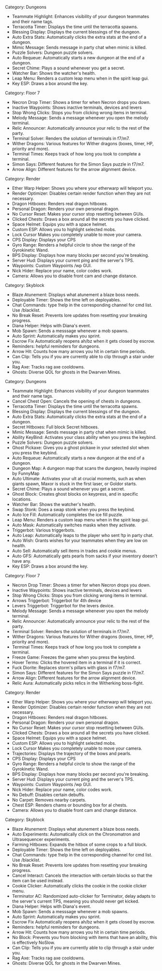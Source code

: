 Category: Dungeons
- Teammate Highlight: Enhances visibility of your dungeon teammates and their name tags.
- Terracotta Timer: Displays the time until the terracotta spawns.
- Blessing Display: Displays the current blessings of the dungeon.
- Auto Extra Stats: Automatically clicks the extra stats at the end of a dungeon.
- Mimic Message: Sends message in party chat when mimic is killed.
- Puzzle Solvers: Dungeon puzzle solvers.
- Auto Requeue: Automatically starts a new dungeon at the end of a dungeon.
- Secret Chime: Plays a sound whenever you get a secret.
- Watcher Bar: Shows the watcher's health.
- Leap Menu: Renders a custom leap menu when in the spirit leap gui.
- Key ESP: Draws a box around the key.

Category: Floor 7
- Necron Drop Timer: Shows a timer for when Necron drops you down.
- Inactive Waypoints: Shows inactive terminals, devices and levers
- Stop Wrong Clicks: Stops you from clicking wrong items in terminal.
- Melody Message: Sends a message whenever you open the melody terminal.
- Relic Announcer: Automatically announce your relic to the rest of the party.
- Terminal Solver: Renders the solution of terminals in f7/m7.
- Wither Dragons: Various features for Wither dragons (boxes, timer, HP, priority and more).
- Terminal Times: Keeps track of how long you took to complete a terminal.
- Simon Says: Different features for the Simon Says puzzle in f7/m7.
- Arrow Align: Different features for the arrow alignment device.

Category: Render
- Ether Warp Helper: Shows you where your etherwarp will teleport you.
- Render Optimizer: Disables certain render function when they are not necessary.
- Dragon Hitboxes: Renders real dragon hitboxes.
- Personal Dragon: Renders your own personal dragon.
- No Cursor Reset: Makes your cursor stop resetting between GUIs.
- Clicked Chests: Draws a box around all the secrets you have clicked.
- Space Helmet: Equips you with a space helmet.
- Custom ESP: Allows you to highlight selected mobs.
- Lock Cursor Makes you completely unable to move your camera.
- CPS Display: Displays your CPS
- Gyro Range: Renders a helpful circle to show the range of the Gyrokinetic Wand.
- BPS Display: Displays how many blocks per second you're breaking.
- Server Hud: Displays your current ping and the server's TPS.
- Waypoints: Custom Waypoints /wp GUI.
- Nick Hider: Replace your name, color codes work.
- Camera: Allows you to disable front cam and change distance.

Category: Skyblock
- Blaze Atunement: Displays what atunement a blaze boss needs.
- Deployable Timer: Shows the time left on deployables.
- Chat Commands: type !help in the corresponding channel for cmd list. Use /blacklist.
- No Break Reset: Prevents lore updates from resetting your breaking progress.
- Diana Helper: Helps with Diana's event.
- Mob Spawn: Sends a messsage whenever a mob spawns.
- Auto Sprint: Automatically makes you sprint.
- Escrow Fix Automatically reopens ah/bz when it gets closed by escrow.
- Reminders: helpful reminders for dungeons.
- Arrow Hit: Counts how many arrows you hit in certain time periods.
- Can Clip: Tells you if you are currently able to clip through a stair under you.
- Rag Axe: Tracks rag axe cooldowns.
- Ghosts: Diverse QOL for ghosts in the Dwarven Mines.

Category: Dungeons
- Teammate Highlight: Enhances visibility of your dungeon teammates and their name tags.
- Cancel Chest Open: Cancels the opening of chests in dungeons.
- Terracotta Timer: Displays the time until the terracotta spawns.
- Blessing Display: Displays the current blessings of the dungeon.
- Auto Extra Stats: Automatically clicks the extra stats at the end of a dungeon.
- Secret Hitboxes: Full block Secret hitboxes.
- Mimic Message: Sends message in party chat when mimic is killed.
- Ability KeyBind: Activates your class ability when you press the keybind.
- Puzzle Solvers: Dungeon puzzle solvers.
- Ghost Pickaxe: Gives you a ghost pickaxe in your selected slot when you press the keybind.
- Auto Requeue: Automatically starts a new dungeon at the end of a dungeon.
- Dungeon Map: A dungeon map that scans the dungeon, heavily inspired by FunnyMap
- Auto Ultimate: Activates your ult at crucial moments, such as when giants spawn, Maxor is stuck in the first laser, or Goldor starts.
- Secret Chime: Plays a sound whenever you get a secret.
- Ghost Block: Creates ghost blocks on keypress, and in specific locations.
- Watcher Bar: Shows the watcher's health.
- Swap Stonk: Does a swap stonk when you press the keybind.
- Auto Ice Fill: Automatically completes the ice fill puzzle.
- Leap Menu: Renders a custom leap menu when in the spirit leap gui.
- Auto Mask: Automatically switches masks when they activate.
- Triggerbot: Various triggerbots.
- Auto Leap: Automatically leaps to the player who sent !tp in party chat.
- Auto Wish: Grants wishes for your teammates when they are low on health.
- Auto Sell: Automatically sell items in trades and cookie menus.
- Auto GFS: Automatically gets pearls from sacks if your inventory doesn't have any.
- Key ESP: Draws a box around the key.

Category: Floor 7
- Necron Drop Timer: Shows a timer for when Necron drops you down.
- Inactive Waypoints: Shows inactive terminals, devices and levers
- Stop Wrong Clicks: Stops you from clicking wrong items in terminal.
- Arrows Triggerbot: Triggerbot for 4th device
- Levers Triggerbot: Triggerbot for the levers device.
- Melody Message: Sends a message whenever you open the melody terminal.
- Relic Announcer: Automatically announce your relic to the rest of the party.
- Terminal Solver: Renders the solution of terminals in f7/m7.
- Wither Dragons: Various features for Wither dragons (boxes, timer, HP, priority and more).
- Terminal Times: Keeps track of how long you took to complete a terminal.
- Freeze Game: Freezes the game when you press the keybind.
- Hover Terms: Clicks the hovered item in a terminal if it is correct.
- Fuck Diorite: Replaces storm's pillars with glass in f7/m7.
- Simon Says: Different features for the Simon Says puzzle in f7/m7.
- Arrow Align: Different features for the arrow alignment device.
- Relic Aura: Automatically picks relics in the Witherking boss-fight.

Category: Render
- Ether Warp Helper: Shows you where your etherwarp will teleport you.
- Render Optimizer: Disables certain render function when they are not necessary.
- Dragon Hitboxes: Renders real dragon hitboxes.
- Personal Dragon: Renders your own personal dragon.
- No Cursor Reset: Makes your cursor stop resetting between GUIs.
- Clicked Chests: Draws a box around all the secrets you have clicked.
- Space Helmet: Equips you with a space helmet.
- Custom ESP: Allows you to highlight selected mobs.
- Lock Cursor Makes you completely unable to move your camera.
- Trajectories: Displays the trajectory of the bows and pearls.
- CPS Display: Displays your CPS
- Gyro Range: Renders a helpful circle to show the range of the Gyrokinetic Wand.
- BPS Display: Displays how many blocks per second you're breaking.
- Server Hud: Displays your current ping and the server's TPS.
- Waypoints: Custom Waypoints /wp GUI.
- Nick Hider: Replace your name, color codes work.
- No Debuff: Disables certain debuffs.
- No Carpet: Removes nearby carpets.
- Chest ESP: Renders chams or bounding box for al chests.
- Camera: Allows you to disable front cam and change distance.

Category: Skyblock
- Blaze Atunement: Displays what atunement a blaze boss needs.
- Auto Experiments: Automatically click on the Chronomatron and Ultrasequencer experiments.
- Farming Hitboxes: Expands the hitbox of some crops to a full block.
- Deployable Timer: Shows the time left on deployables.
- Chat Commands: type !help in the corresponding channel for cmd list. Use /blacklist.
- No Break Reset: Prevents lore updates from resetting your breaking progress.
- Cancel Interact: Cancels the interaction with certain blocks so that the item can be used instead.
- Cookie Clicker: Automatically clicks the cookie in the cookie clicker menu.
- Terminator AC: Randomized auto-clicker for Terminator, delay adapts to the server's current TPS, meaning you should never get kicked.
- Diana Helper: Helps with Diana's event.
- Mob Spawn: Sends a messsage whenever a mob spawns.
- Auto Sprint: Automatically makes you sprint.
- Escrow Fix Automatically reopens ah/bz when it gets closed by escrow.
- Reminders: helpful reminders for dungeons.
- Arrow Hit: Counts how many arrows you hit in certain time periods.
- No Block: Prevents you from blocking with items that have an ability, this is effectively NoSlow.
- Can Clip: Tells you if you are currently able to clip through a stair under you.
- Rag Axe: Tracks rag axe cooldowns.
- Ghosts: Diverse QOL for ghosts in the Dwarven Mines.



